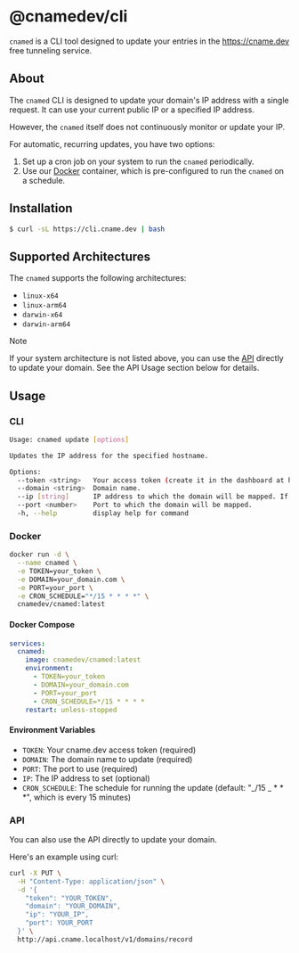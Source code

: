 # @cnamedev/cli

`cnamed` is a CLI tool designed to update your entries in the https://cname.dev free tunneling service.

## About

The `cnamed` CLI is designed to update your domain's IP address with a single request.
It can use your current public IP or a specified IP address.

However, the `cnamed` itself does not continuously monitor or update your IP.

For automatic, recurring updates, you have two options:

1. Set up a cron job on your system to run the `cnamed` periodically.
2. Use our [Docker](#docker) container, which is pre-configured to run the `cnamed` on a schedule.

## Installation

```sh
$ curl -sL https://cli.cname.dev | bash
```

## Supported Architectures

The `cnamed` supports the following architectures:

- `linux-x64`
- `linux-arm64`
- `darwin-x64`
- `darwin-arm64`

> [!NOTE]
> If your system architecture is not listed above, you can use the [API](#api) directly to update your domain. See the API Usage section below for details.

## Usage

### CLI

```sh
Usage: cnamed update [options]

Updates the IP address for the specified hostname.

Options:
  --token <string>   Your access token (create it in the dashboard at https://cname.dev).
  --domain <string>  Domain name.
  --ip [string]      IP address to which the domain will be mapped. If not specified, it will be determined automatically.
  --port <number>    Port to which the domain will be mapped.
  -h, --help         display help for command
```

### Docker

```bash
docker run -d \
  --name cnamed \
  -e TOKEN=your_token \
  -e DOMAIN=your_domain.com \
  -e PORT=your_port \
  -e CRON_SCHEDULE="*/15 * * * *" \
  cnamedev/cnamed:latest
```

#### Docker Compose

```yaml
services:
  cnamed:
    image: cnamedev/cnamed:latest
    environment:
      - TOKEN=your_token
      - DOMAIN=your_domain.com
      - PORT=your_port
      - CRON_SCHEDULE=*/15 * * * *
    restart: unless-stopped
```

#### Environment Variables

- `TOKEN`: Your cname.dev access token (required)
- `DOMAIN`: The domain name to update (required)
- `PORT`: The port to use (required)
- `IP`: The IP address to set (optional)
- `CRON_SCHEDULE`: The schedule for running the update (default: "_/15 _ \* \* \*", which is every 15 minutes)

### API

You can also use the API directly to update your domain.

Here's an example using curl:

```bash
curl -X PUT \
  -H "Content-Type: application/json" \
  -d '{
    "token": "YOUR_TOKEN",
    "domain": "YOUR_DOMAIN",
    "ip": "YOUR_IP",
    "port": YOUR_PORT
  }' \
  http://api.cname.localhost/v1/domains/record
```
